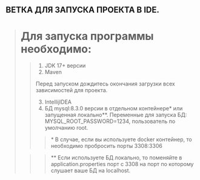 ## ВЕТКА ДЛЯ ЗАПУСКА ПРОЕКТА В IDE.
># Для запуска программы необходимо:
>>1. JDK 17+ версии
>>2. Maven
>>
>> Перед запуском дождитесь окончания загрузки всех зависимостей для проекта.
>>
>>3. IntellijIDEA
>>4. БД mysql:8.3.0 версии в отдельном контейнере* или запущенная локально**. Переменные для запуска БД: MYSQL_ROOT_PASSWORD=1234, пользователь по умолчанию root.
>>> \* В случае, если вы используете docker контейнер, то необходимо пробросить порты 3308:3306
>
>>> ** Если используете БД локально, то поменяйте в application.properties порт с 3308 на порт по которому слушает ваше БД на localhost.

